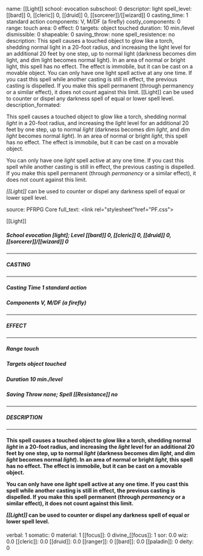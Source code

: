 name: [[Light]]
school: evocation
subschool: 0
descriptor: light
spell_level: [[bard]] 0, [[cleric]] 0, [[druid]] 0, [[sorcerer]]/[[wizard]] 0
casting_time: 1 standard action
components: V, M/DF (a firefly)
costly_components: 0
range: touch
area: 0
effect: 0
targets: object touched
duration: 10 min./level
dismissible: 0
shapeable: 0
saving_throw: none
spell_resistence: no
description: This spell causes a touched object to glow like a torch, shedding normal light in a 20-foot radius, and increasing the light level for an additional 20 feet by one step, up to normal light (darkness becomes dim light, and dim light becomes normal light). In an area of normal or bright light, this spell has no effect. The effect is immobile, but it can be cast on a movable object.  You can only have one light spell active at any one time. If you cast this spell while another casting is still in effect, the previous casting is dispelled. If you make this spell permanent (through permanency or a similar effect), it does not count against this limit.  [[Light]] can be used to counter or dispel any darkness spell of equal or lower spell level.
description_formated: <p>This spell causes a touched object to glow like a torch, shedding normal <i>light</i> in a 20-foot radius, and increasing the <i>light</i> level for an additional 20 feet by one step, up to normal <i>light</i> (darkness becomes dim <i>light</i>, and dim <i>light</i> becomes normal <i>light</i>). In an area of normal or bright <i>light</i>, this spell has no effect. The effect is immobile, but it can be cast on a movable object.</p><p>You can only have one <i>light</i> spell active at any one time. If you cast this spell while another casting is still in effect, the previous casting is dispelled. If you make this spell permanent (through <i>permanency</i> or a similar effect), it does not count against this limit.</p><p><i>[[Light]]</i> can be used to counter or dispel any darkness spell of equal or lower spell level.</p>
source: PFRPG Core
full_text: <link rel="stylesheet"href="PF.css"><div class="heading"><p class="alignleft">[[Light]]</p><div style="clear: both;"></div></div><div><h5><b>School </b>evocation [light]; <b>Level </b>[[bard]] 0, [[cleric]] 0, [[druid]] 0, [[sorcerer]]/[[wizard]] 0</h5></div><hr/><div><h5><b>CASTING</b></h5></div><hr/><div><h5><b>Casting Time </b>1 standard action</h5><h5><b>Components </b>V, M/DF (a firefly)</h5></div><hr/><div><h5><b>EFFECT</b></h5></div><hr/><div><h5><b>Range </b>touch</h5><h5><b>Targets </b>object touched</h5><h5><b>Duration </b>10 min./level</h5><h5><b>Saving Throw </b>none; <b>Spell [[Resistance]] </b>no</h5></div><hr/><div><h5><b>DESCRIPTION</b></h5></div><hr/><div><h4><p>This spell causes a touched object to glow like a torch, shedding normal <i>light</i> in a 20-foot radius, and increasing the <i>light</i> level for an additional 20 feet by one step, up to normal <i>light</i> (darkness becomes dim <i>light</i>, and dim <i>light</i> becomes normal <i>light</i>). In an area of normal or bright <i>light</i>, this spell has no effect. The effect is immobile, but it can be cast on a movable object.</p><p>You can only have one <i>light</i> spell active at any one time. If you cast this spell while another casting is still in effect, the previous casting is dispelled. If you make this spell permanent (through <i>permanency</i> or a similar effect), it does not count against this limit.</p><p><i>[[Light]]</i> can be used to counter or dispel any darkness spell of equal or lower spell level.</p></h4></div>
verbal: 1
somatic: 0
material: 1
[[focus]]: 0
divine_[[focus]]: 1
sor: 0.0
wiz: 0.0
[[cleric]]: 0.0
[[druid]]: 0.0
[[ranger]]: 0
[[bard]]: 0.0
[[paladin]]: 0
deity: 0
